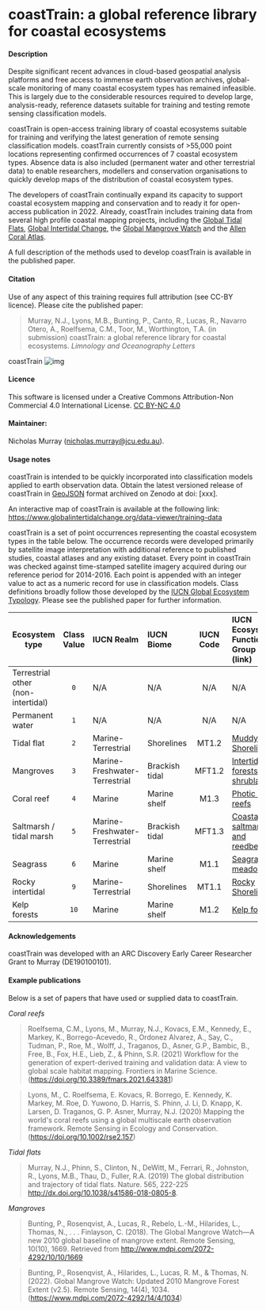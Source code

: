 # coastTrain: a global reference library for coastal ecosystems

#### Description
Despite significant recent advances in cloud-based geospatial analysis platforms and free access to immense earth observation archives, global-scale monitoring of many coastal ecosystem types has remained infeasible. This is largely due to the considerable resources required to develop large, analysis-ready, reference datasets suitable for training and testing remote sensing classification models.

coastTrain is open-access training library of coastal ecosystems suitable for training and verifying the latest generation of remote sensing classification models. coastTrain currently consists of >55,000 point locations representing confirmed occurrences of 7 coastal ecosystem types. Absence data is also included (permanent water and other terrestrial data) to enable researchers, modellers and conservation organisations to quickly develop maps of the distribution of coastal ecosystem types. 

The developers of coastTrain continually expand its capacity to support coastal ecosystem mapping and conservation and to ready it for open-access publication in 2022. Already, coastTrain includes training data from several high profile coastal mapping projects, including the [Global Tidal Flats](http://intertidal.app), [Global Intertidal Change](https://globalintertidalchange.org), the [Global Mangrove Watch](https://www.globalmangrovewatch.org/) and the [Allen Coral Atlas](https://allencoralatlas.org/). 

A full description of the methods used to develop coastTrain is available in the published paper.

#### Citation
Use of any aspect of this training requires full attribution (see CC-BY licence). Please cite the published paper:

> Murray, N.J., Lyons, M.B., Bunting, P., Canto, R., Lucas, R., Navarro Otero, A., Roelfsema, C.M., Toor, M., Worthington, T.A. (in submission) coastTrain: a global reference library for coastal ecosystems. *Limnology and Oceanography Letters*

coastTrain 
![img](figures/wetland_change.jpg)

#### Licence
This software is licensed under a Creative Commons Attribution-Non Commercial 4.0 International License. [CC BY-NC 4.0](https://creativecommons.org/licenses/by-nc/4.0/)

#### Maintainer: 
Nicholas Murray (nicholas.murray@jcu.edu.au).

#### Usage notes
coastTrain is intended to be quickly incorporated into classification models applied to earth observation data. Obtain the latest versioned release of coastTrain in [GeoJSON](https://geojson.org/) format archived on Zenodo at doi: [xxx].

An interactive map of coastTrain is available at the following link:
https://www.globalintertidalchange.org/data-viewer/training-data

coastTrain is a set of point occurrences representing the coastal ecosystem types in the table below. The occurrence records were developed primarily by satellite image interpretation with additional reference to published studies, coastal atlases and any existing dataset. Every point in coastTrain was checked against time-stamped satellite imagery acquired during our reference period for 2014-2016. Each point is appended with an integer value to act as a numeric record for use in classification models. Class definitions broadly follow those developed by the [IUCN Global Ecosystem Typology](https://global-ecosystems.org/). Please see the published paper for further information.

| Ecosystem type                     | Class Value | IUCN Realm                    | IUCN Biome          | IUCN Code | IUCN Ecosystem Functional Group  (link)                                   |
| ---------------------------------- | :----:| :---------------------------- | :------------- | :-:   | :-------------------------------------------------------------------------------------- | 
| Terrestrial other (non-intertidal) |   `0` | N/A                           | N/A            | N/A   | N/A                                                                                     | 
| Permanent water                    |   `1` | N/A                           | N/A            | N/A   | N/A                                                                                     | 
| Tidal flat                         |   `2` | Marine-Terrestrial            | Shorelines     | MT1.2 | [Muddy Shorelines](https://global-ecosystems.org/explore/groups/MT1.2)                  |
| Mangroves                          |   `3` | Marine-Freshwater-Terrestrial | Brackish tidal | MFT1.2| [Intertidal forests and shrublands](https://global-ecosystems.org/explore/groups/MFT1.2)|
| Coral reef                         |   `4` | Marine                        | Marine shelf   | M1.3  | [Photic coral reefs](https://global-ecosystems.org/explore/groups/M1.3)                 |
| Saltmarsh / tidal marsh            |   `5` | Marine-Freshwater-Terrestrial | Brackish tidal | MFT1.3| [Coastal saltmarshes and reedbeds](https://global-ecosystems.org/explore/groups/MFT1.3) |
| Seagrass                           |   `6` | Marine                        | Marine shelf   | M1.1  | [Seagrass meadows](https://global-ecosystems.org/explore/groups/M1.1)                   |
| Rocky intertidal                   |   `9` | Marine-Terrestrial            | Shorelines     | MT1.1 | [Rocky Shorelines](https://global-ecosystems.org/explore/groups/MT1.1)                  |
| Kelp forests                       |  `10` | Marine                         | Marine shelf   | M1.2  | [Kelp forests](https://global-ecosystems.org/explore/groups/M1.2)                       |

#### Acknowledgements
coastTrain was developed with an ARC Discovery Early Career Researcher Grant to Murray (DE190100101).

#### Example publications

Below is a set of papers that have used or supplied data to coastTrain.

*Coral reefs*
> Roelfsema, C.M., Lyons, M., Murray, N.J., Kovacs, E.M., Kennedy, E., Markey, K., Borrego-Acevedo, R., Ordonez Alvarez, A., Say, C., Tudman, P., Roe, M., Wolff, J., Traganos, D., Asner, G.P., Bambic, B., Free, B., Fox, H.E., Lieb, Z., & Phinn, S.R. (2021) Workflow for the generation of expert-derived training and validation data: A view to global scale habitat mapping. Frontiers in Marine Science. (https://doi.org/10.3389/fmars.2021.643381)

> Lyons, M., C. Roelfsema, E. Kovacs, R. Borrego, E. Kennedy, K. Markey, M. Roe, D. Yuwono, D. Harris, S. Phinn, J. Li, D. Knapp, K. Larsen, D. Traganos, G. P. Asner, Murray, N.J. (2020) Mapping the world's coral reefs using a global multiscale earth observation framework. Remote Sensing in Ecology and Conservation. (https://doi.org/10.1002/rse2.157) 

*Tidal flats*
> Murray, N.J., Phinn, S., Clinton, N., DeWitt, M., Ferrari, R., Johnston, R., Lyons, M.B., Thau, D., Fuller, R.A. (2019) The global distribution and trajectory of tidal flats. Nature. 565, 222-225 http://dx.doi.org/10.1038/s41586-018-0805-8.

*Mangroves*
>Bunting, P., Rosenqvist, A., Lucas, R., Rebelo, L.-M., Hilarides, L., Thomas, N., . . . Finlayson, C. (2018). The Global Mangrove Watch—A new 2010 global baseline of mangrove extent. Remote Sensing, 10(10), 1669. Retrieved from http://www.mdpi.com/2072-4292/10/10/1669

>Bunting, P., Rosenqvist, A., Hilarides, L., Lucas, R. M., & Thomas, N. (2022). Global Mangrove Watch: Updated 2010 Mangrove Forest Extent (v2.5). Remote Sensing, 14(4), 1034. (https://www.mdpi.com/2072-4292/14/4/1034)

